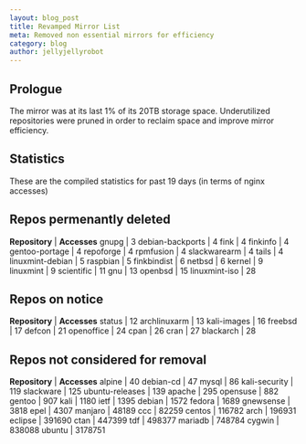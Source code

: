 ```yaml
---
layout: blog_post
title: Revamped Mirror List
meta: Removed non essential mirrors for efficiency
category: blog
author: jellyjellyrobot
---
```


Prologue
-------

The mirror was at its last 1% of its 20TB storage space. Underutilized repositories were pruned in order to reclaim space and improve mirror efficiency.

Statistics
-------

These are the compiled statistics for past 19 days (in terms of nginx accesses)

Repos permenantly deleted
-------

**Repository** | **Accesses**
gnupg | 3 
debian-backports | 4 
fink | 4 
finkinfo | 4 
gentoo-portage | 4 
repoforge | 4 
rpmfusion | 4 
slackwarearm | 4 
tails | 4 
linuxmint-debian | 5 
raspbian | 5
finkbindist | 6 
netbsd | 6 
kernel | 9 
linuxmint | 9 
scientific | 11
gnu | 13
openbsd | 15
linuxmint-iso | 28

Repos on notice
------

**Repository** | **Accesses**
status | 12
archlinuxarm | 13
kali-images | 16
freebsd | 17
defcon | 21
openoffice | 24
cpan | 26
cran | 27
blackarch | 28

Repos not considered for removal
------

**Repository** | **Accesses**
alpine | 40
debian-cd | 47
mysql | 86
kali-security | 119
slackware | 125
ubuntu-releases | 139
apache | 295
opensuse | 882
gentoo | 907
kali | 1180
ietf | 1395
debian | 1572
fedora | 1689
gnewsense | 3818
epel | 4307
manjaro | 48189
ccc | 82259
centos | 116782
arch | 196931
eclipse | 391690
ctan | 447399
tdf | 498377
mariadb | 748784
cygwin | 838088
ubuntu | 3178751
